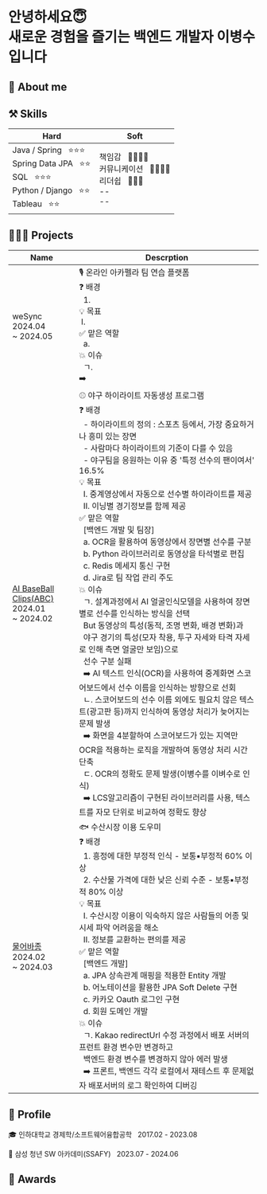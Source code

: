 # 안녕하세요😇<br> 새로운 경험을 즐기는 백엔드 개발자 이병수입니다

 <!-- jd보고 회사가 원하는 keyword뽑아서 슬로건 작성 -->

## 💫 About me

## ⚒️ Skills
<!-- 기술 역량에 대한 근거 적기
- 문제풀이, or 프레임워크에 대한 개념 등을 근거로 제시 -->
<!-- 그룹 묶기 -->
|<b>Hard</b>|<b>Soft</b>|
|-------------|-----------------|
| Java / Spring &nbsp; ⭐⭐⭐ &nbsp;&nbsp; <br> Spring Data JPA &nbsp; ⭐⭐ <br> SQL &nbsp; ⭐⭐⭐ <br> Python / Django &nbsp; ⭐⭐ <br> Tableau &nbsp; ⭐⭐  | 책임감 &nbsp; 🌟🌟🌟🌟 <br> 커뮤니케이션 &nbsp; 🌟🌟🌟🌟 <br> 리더쉽 &nbsp; 🌟🌟🌟 <br> -- <br> --|

## 👩🏻‍💻 Projects
<!-- 프로젝트 요약 *****
- 프로젝트 설명
- 기획 의도(하게된 이유),,, 데이터 기반!
- 내 기여
- 도전적인 부분들 (중요)
- 해결 과정 (중요)
=> 이 과정에서의 사고과정 + 방향, 기술 등 선택에 대한 근거를 어필하는게 포인트 -->

<!-- 하기 싫었던 일을 하게된 상황에 대해서도 설명해주면 좋음 -->
|    Name     |    Descrption   |
|-------------|-----------------|
| weSync <br> 2024.04 <br> ~ 2024.05 | 🎙️ 온라인 아카펠라 팀 연습 플랫폼 <br> ❓ 배경 <br> &nbsp; 1. <br> 💡 목표 <br> &nbsp;Ⅰ. <br> ✅ 맡은 역할 <br> &nbsp; a. <br> 💥 이슈 <br> &nbsp; ㄱ. <br> ➡️|
| [AI BaseBall Clips(ABC)](https://github.com/diarlee/ABC) <br> 2024.01 <br> ~ 2024.02 | ⚾ 야구 하이라이트 자동생성 프로그램 <br> ❓ 배경 <br> &nbsp; - 하이라이트의 정의 : 스포츠 등에서, 가장 중요하거나 흥미 있는 장면 <br> &nbsp; - 사람마다 하이라이트의 기준이 다를 수 있음 <br> &nbsp; - 야구팀을 응원하는 이유 중 '특정 선수의 팬이여서' 16.5% <br> 💡 목표 <br> &nbsp; Ⅰ. 중계영상에서 자동으로 선수별 하이라이트를 제공 <br> &nbsp; Ⅱ. 이닝별 경기정보를 함께 제공 <br> ✅ 맡은 역할 <br> &nbsp; [백엔드 개발 및 팀장] <br> &nbsp; a. OCR을 활용하여 동영상에서 장면별 선수를 구분 <br> &nbsp; b. Python 라이브러리로 동영상을 타석별로 편집 <br> &nbsp; c. Redis 메세지 통신 구현 <br> &nbsp; d. Jira로 팀 작업 관리 주도 <br> 💥 이슈 <br> &nbsp; ㄱ. 설계과정에서 AI 얼굴인식모델을 사용하여 장면별로 선수를 인식하는 방식을 선택 <br> &nbsp; But 동영상의 특성(동적, 조명 변화, 배경 변화)과 <br> &nbsp; 야구 경기의 특성(모자 착용, 투구 자세와 타격 자세로 인해 측면 얼굴만 보임)으로 <br> &nbsp; 선수 구분 실패 <br> &nbsp; ➡️ AI 텍스트 인식(OCR)을 사용하여 중계화면 스코어보드에서 선수 이름을  인식하는 방향으로 선회 <br> &nbsp; ㄴ. 스코어보드의 선수 이름 외에도 필요치 않은 텍스트(광고판 등)까지 인식하여 동영상 처리가 늦어지는 문제 발생 <br> &nbsp; ➡️ 화면을 4분할하여 스코어보드가 있는 지역만 OCR을 적용하는 로직을 개발하여 동영상 처리 시간 단축 <br> &nbsp; ㄷ. OCR의 정확도 문제 발생(이병수를 이벼수로 인식) <br> &nbsp;  ➡️ LCS알고리즘이 구현된 라이브러리를 사용, 텍스트를 자모 단위로 비교하여 정확도 향상|
| [물어바종](https://github.com/diarlee/FishFinder) <br> 2024.02 <br> ~ 2024.03 <br> | 🐟 수산시장 이용 도우미 <br> ❓ 배경 <br> &nbsp; 1. 흥정에 대한 부정적 인식 - 보통▪부정적 60% 이상 <br> &nbsp; 2. 수산물 가격에 대한 낮은 신뢰 수준 - 보통▪부정적 80% 이상 <br> 💡 목표 <br> &nbsp; Ⅰ. 수산시장 이용이 익숙하지 않은 사람들의 어종 및 시세 파악 어려움을 해소 <br> &nbsp; Ⅱ. 정보를 교환하는 편의를 제공 <br> ✅ 맡은 역할 <br> &nbsp; [백엔드 개발] <br> &nbsp; a. JPA 상속관계 매핑을 적용한 Entity 개발 <br> &nbsp; b. 어노테이션을 활용한 JPA Soft Delete 구현 <br> &nbsp; c. 카카오 Oauth 로그인 구현 <br> &nbsp; d. 회원 도메인 개발 <br> 💥 이슈 <br> &nbsp; ㄱ. Kakao redirectUrl 수정 과정에서 배포 서버의 프런트 환경 변수만 변경하고 <br> &nbsp; 백엔드 환경 변수를 변경하지 않아 에러 발생 <br> &nbsp; ➡️ 프론트, 백엔드 각각 로컬에서 재테스트 후 문제없자 배포서버의 로그 확인하여 디버깅 


## 🔎 Profile
🎓 인하대학교 경제학/소프트웨어융합공학 &nbsp; 2017.02 - 2023.08

📖 삼성 청년 SW 아카데미(SSAFY) &nbsp; 2023.07 - 2024.06

## 🏅 Awards

<!--
**diarlee/diarlee** is a ✨ _special_ ✨ repository because its `README.md` (this file) appears on your GitHub profile.

Here are some ideas to get you started:

- 🔭 I’m currently working on ...
- 🌱 I’m currently learning ...
- 👯 I’m looking to collaborate on ...
- 🤔 I’m looking for help with ...
- 💬 Ask me about ...
- 📫 How to reach me: ...
- 😄 Pronouns: ...
- ⚡ Fun fact: ...
-->

